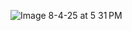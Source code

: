 ![Image 8-4-25 at 5 31 PM](https://github.com/user-attachments/assets/a04dfe1e-b123-41a6-a226-6ba092c9650c)

